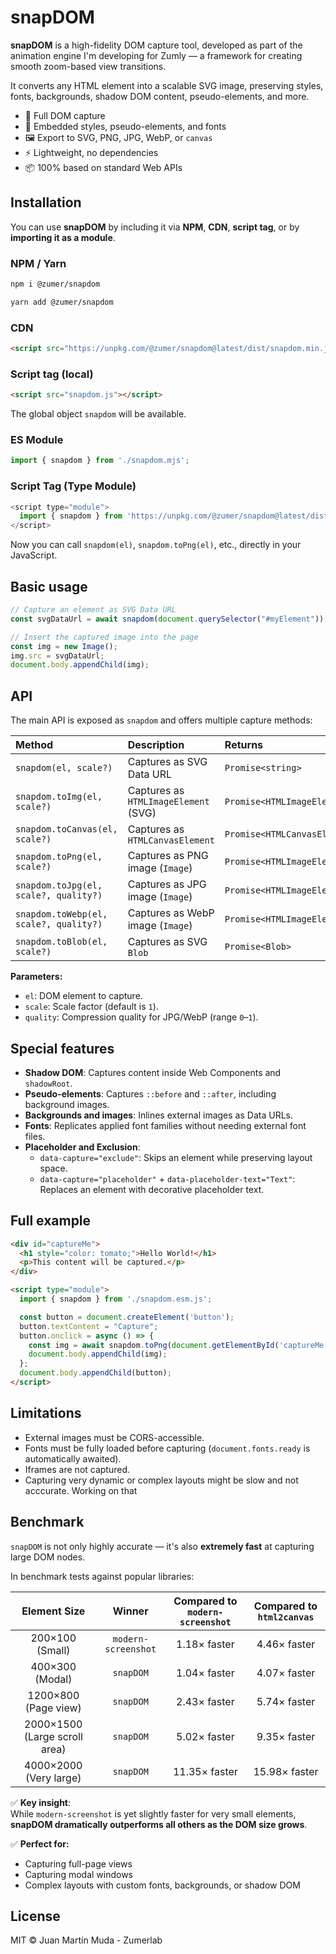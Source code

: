 # snapDOM

**snapDOM** is a high-fidelity DOM capture tool, developed as part of the animation engine I'm developing for Zumly — a framework for creating smooth zoom-based view transitions.

It converts any HTML element into a scalable SVG image, preserving styles, fonts, backgrounds, shadow DOM content, pseudo-elements, and more.

- 📸 Full DOM capture
- 🎨 Embedded styles, pseudo-elements, and fonts
- 🖼️ Export to SVG, PNG, JPG, WebP, or `canvas`
- ⚡ Lightweight, no dependencies
- 📦 100% based on standard Web APIs


## Installation

You can use **snapDOM** by including it via **NPM**, **CDN**, **script tag**, or by **importing it as a module**.

### NPM / Yarn

```sh
npm i @zumer/snapdom
```

```sh
yarn add @zumer/snapdom
```

### CDN

```html
<script src="https://unpkg.com/@zumer/snapdom@latest/dist/snapdom.min.js"></script>
```


### Script tag (local)

```html
<script src="snapdom.js"></script>
```

The global object `snapdom` will be available.


### ES Module

```javascript
import { snapdom } from './snapdom.mjs';
```

### Script Tag (Type Module)

```javascript
<script type="module">
  import { snapdom } from 'https://unpkg.com/@zumer/snapdom@latest/dist/snapdom.mjs';
</script>
```

Now you can call `snapdom(el)`, `snapdom.toPng(el)`, etc., directly in your JavaScript.


## Basic usage

```javascript
// Capture an element as SVG Data URL
const svgDataUrl = await snapdom(document.querySelector("#myElement"));

// Insert the captured image into the page
const img = new Image();
img.src = svgDataUrl;
document.body.appendChild(img);
```


## API

The main API is exposed as `snapdom` and offers multiple capture methods:

| Method | Description | Returns |
|:-------|:------------|:--------|
| `snapdom(el, scale?)` | Captures as SVG Data URL | `Promise<string>` |
| `snapdom.toImg(el, scale?)` | Captures as `HTMLImageElement` (SVG) | `Promise<HTMLImageElement>` |
| `snapdom.toCanvas(el, scale?)` | Captures as `HTMLCanvasElement` | `Promise<HTMLCanvasElement>` |
| `snapdom.toPng(el, scale?)` | Captures as PNG image (`Image`) | `Promise<HTMLImageElement>` |
| `snapdom.toJpg(el, scale?, quality?)` | Captures as JPG image (`Image`) | `Promise<HTMLImageElement>` |
| `snapdom.toWebp(el, scale?, quality?)` | Captures as WebP image (`Image`) | `Promise<HTMLImageElement>` |
| `snapdom.toBlob(el, scale?)` | Captures as SVG `Blob` | `Promise<Blob>` |

**Parameters:**
- `el`: DOM element to capture.
- `scale`: Scale factor (default is `1`).
- `quality`: Compression quality for JPG/WebP (range `0`–`1`).


## Special features

- **Shadow DOM**: Captures content inside Web Components and `shadowRoot`.
- **Pseudo-elements**: Captures `::before` and `::after`, including background images.
- **Backgrounds and images**: Inlines external images as Data URLs.
- **Fonts**: Replicates applied font families without needing external font files.
- **Placeholder and Exclusion**:
  - `data-capture="exclude"`: Skips an element while preserving layout space.
  - `data-capture="placeholder"` + `data-placeholder-text="Text"`: Replaces an element with decorative placeholder text.


## Full example

```html
<div id="captureMe">
  <h1 style="color: tomato;">Hello World!</h1>
  <p>This content will be captured.</p>
</div>

<script type="module">
  import { snapdom } from './snapdom.esm.js';

  const button = document.createElement('button');
  button.textContent = "Capture";
  button.onclick = async () => {
    const img = await snapdom.toPng(document.getElementById('captureMe'), 2);
    document.body.appendChild(img);
  };
  document.body.appendChild(button);
</script>
```


## Limitations

- External images must be CORS-accessible.
- Fonts must be fully loaded before capturing (`document.fonts.ready` is automatically awaited).
- Iframes are not captured.
- Capturing very dynamic or complex layouts might be slow and not acccurate. Working on that


## Benchmark

`snapDOM` is not only highly accurate — it's also **extremely fast** at capturing large DOM nodes.

In benchmark tests against popular libraries:

| Element Size | Winner | Compared to `modern-screenshot` | Compared to `html2canvas` |
|:------------:|:------:|:-------------------------------:|:-------------------------:|
| 200×100 (Small) | `modern-screenshot` | 1.18× faster | 4.46× faster |
| 400×300 (Modal) | `snapDOM` | 1.04× faster | 4.07× faster |
| 1200×800 (Page view) | `snapDOM` | 2.43× faster | 5.74× faster |
| 2000×1500 (Large scroll area) | `snapDOM` | 5.02× faster | 9.35× faster |
| 4000×2000 (Very large) | `snapDOM` | 11.35× faster | 15.98× faster |

✅ **Key insight**:  
While `modern-screenshot` is yet slightly faster for very small elements, **snapDOM dramatically outperforms all others as the DOM size grows**.

✅ **Perfect for:**  
- Capturing full-page views
- Capturing modal windows
- Complex layouts with custom fonts, backgrounds, or shadow DOM


## License

MIT © Juan Martín Muda - Zumerlab
